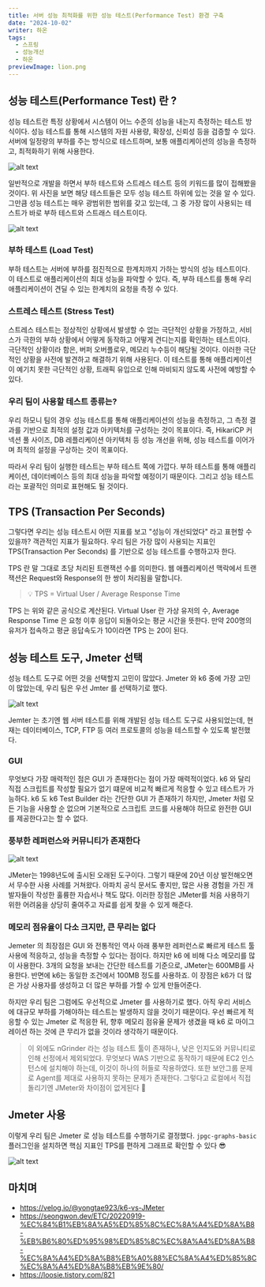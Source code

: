 ```yaml
---
title: 서버 성능 최적화를 위한 성능 테스트(Performance Test) 환경 구축
date: "2024-10-02"
writer: 하온
tags:
  - 스프링
  - 성능개선
  - 하온
previewImage: lion.png
---
```


## 성능 테스트(Performance Test) 란 ?

성능 테스트란 특정 상황에서 시스템이 어느 수준의 성능을 내는지 측정하는 테스트 방식이다. 성능 테스트를 통해 시스템의 자원 사용량, 확장성, 신뢰성 등을 검증할 수 있다. 서버에 일정량의 부하를 주는 방식으로 테스트하며, 보통 애플리케이션의 성능을 측정하고, 최적화하기 위해 사용한다.

![alt text](image.png)

일반적으로 개발을 하면서 부하 테스트와 스트레스 테스트 등의 키워드를 많이 접해봤을 것이다. 위 사진을 보면 해당 테스트들은 모두 성능 테스트 하위에 있는 것을 알 수 있다. 그만큼 성능 테스트는 매우 광범위한 범위를 갖고 있는데, 그 중 가장 많이 사용되는 테스트가 바로 부하 테스트와 스트래스 테스트이다.

![alt text](image-1.png)

### 부하 테스트 (Load Test)

부하 테스트는 서버에 부하를 점진적으로 한계치까지 가하는 방식의 성능 테스트이다. 이 테스트로 애플리케이션의 최대 성능을 파악할 수 있다. 즉, 부하 테스트를 통해 우리 애플리케이션이 견딜 수 있는 한계치의 요청을 측정 수 있다.

### 스트레스 테스트 (Stress Test)

스트레스 테스트는 정상적인 상황에서 발생할 수 없는 극단적인 상황을 가정하고, 서비스가 극한의 부하 상황에서 어떻게 동작하고 어떻게 견디는지를 확인하는 테스트이다. 극단적인 상황이라 함은, 버퍼 오버플로우, 메모리 누수등이 해당될 것이다. 이러한 극단적인 상황을 사전에 발견하고 해결하기 위해 사용된다. 이 테스트를 통해 애플리케이션이 예기치 못한 극단적인 상황, 트래픽 유입으로 인해 마비되지 않도록 사전에 예방할 수 있다.

### 우리 팀이 사용할 테스트 종류는?

우리 하모니 팀의 경우 성능 테스트를 통해 애플리케이션의 성능을 측정하고, 그 측정 결과를 기반으로 최적의 설정 값과 아키텍처를 구성하는 것이 목표이다. 즉, HikariCP 커넥션 풀 사이즈, DB 레플리케이션 아키텍처 등 성능 개선을 위해, 성능 테스트를 이어가며 최적의 설정을 구상하는 것이 목표이다. 

따라서 우리 팀이 실행한 테스트는 부하 테스트 쪽에 가깝다. 부하 테스트를 통해 애플리케이션, 데이터베이스 등의 최대 성능을 파악할 예정이기 때문이다. 그리고 성능 테스트라는 포괄적인 의미로 표현해도 될 것이다.

## TPS (Transaction Per Seconds)

그렇다면 우리는 성능 테스트시 어떤 지표를 보고 "성능이 개선되었다" 라고 표현할 수 있을까? 객관적인 지표가 필요하다. 우리 팀은 가장 많이 사용되는 지표인 TPS(Transaction Per Seconds) 를 기반으로 성능 테스트를 수행하고자 한다.

TPS 란 말 그대로 초당 처리된 트랜잭션 수를 의미한다. 웹 애플리케이션 맥락에서 트랜잭션은 Request와 Response의 한 쌍이 처리됨을 말합니다. 

> 💡 TPS = Virtual User / Average Response Time

TPS 는 위와 같은 공식으로 계산된다. Virtual User 란 가상 유저의 수, Average Response Time 은 요청 이후 응답이 되돌아오는 평균 시간을 뜻한다. 만약 200명의 유저가 접속하고 평균 응답속도가 10이라면 TPS 는 20이 된다.

## 성능 테스트 도구, Jmeter 선택 

성능 테스트 도구로 어떤 것을 선택할지 고민이 많았다. Jmeter 와 k6 중에 가장 고민이 많았는데, 우리 팀은 우선 Jmter 를 선택하기로 했다. 

![alt text](image-3.png)

Jemter 는 초기엔 웹 서버 테스트를 위해 개발된 성능 테스트 도구로 사용되었는데, 현재는 데이터베이스, TCP, FTP 등 여러 프로토콜의 성능을 테스트할 수 있도록 발전했다. 

### GUI

무엇보다 가장 매력적인 점은 GUI 가 존재한다는 점이 가장 매력적이었다. k6 와 달리 직접 스크립트를 작성할 필요가 없기 떄문에 비교적 빠르게 적응할 수 있고 테스트가 가능하다. k6 도 k6 Test Builder 라는 간단한 GUI 가 존재하기 하지만, Jmeter 처럼 모든 기능을 사용할 순 없으며 기본적으로 스크립트 코드를 사용해야 하므로 완전한 GUI 를 제공한다고는 할 수 없다.

### 풍부한 레퍼런스와 커뮤니티가 존재한다

![alt text](image-4.png)

JMeter는 1998년도에 출시된 오래된 도구이다. 그렇기 때문에 20년 이상 발전해오면서 무수한 사용 사례를 거쳐왔다. 아파치 공식 문서도 좋지만, 많은 사용 경험을 가진 개발자들이 작성한 훌륭한 자습서나 책도 많다. 이러한 장점은 JMeter를 처음 사용하기 위한 어려움을 상당히 줄여주고 자료를 쉽게 찾을 수 있게 해준다.

### 메모리 점유율이 다소 크지만, 큰 무리는 없다

Jemeter 의 최장점은 GUI 와 전통적인 역사 아래 풍부한 레퍼런스로 빠르게 테스트 툴 사용에 적응하고, 성능을 측정할 수 있다는 점이다. 하지만 k6 에 비해 다소 메모리를 많이 사용한다. 3개의 요청을 보내는 간단한 테스트를 기준으로, JMeter는 600MB를 사용한다. 반면에 k6는 동일한 조건에서 100MB 정도를 사용하죠. 이 장점은 k6가 더 많은 가상 사용자를 생성하고 더 많은 부하를 가할 수 있게 만들어준다.

하지만 우리 팀은 그럼에도 우선적으로 Jmeter 를 사용하기로 했다. 아직 우리 서비스에 대규모 부하를 가해야하는 테스트는 발생하지 않을 것이기 때문이다. 우선 빠르게 적응할 수 있는 Jmeter 로 적응한 뒤, 향후 메모리 점유율 문제가 생겼을 때 k6 로 마이그레이션 하는 것에 큰 무리가 없을 것이라 생각하기 때문이다.

> 이 외에도 nGrinder 라는 성능 테스트 툴이 존재하나, 낮은 인지도와 커뮤니티로 인해 선정에서 제외되었다. 무엇보다 WAS 기반으로 동작하기 때문에 EC2 인스턴스에 설치해야 하는데, 이것이 하나의 허들로 작용하였다. 또한 보안그룹 문제로 Agent를 제대로 사용하지 못하는 문제가 존재한다. 그렇다고 로컬에서 직접 돌리기엔 JMeter와 차이점이 없게된다 🧐

## Jmeter 사용

이렇게 우리 팀은 Jmeter 로 성능 테스트를 수행하기로 결정했다. `jpgc-graphs-basic` 플러그인을 설치하면 핵심 지표인 TPS를 편하게 그래프로 확인할 수 있다 😎

![alt text](image-2.png)

## 마치며

- https://velog.io/@yongtae923/k6-vs-JMeter
- https://seongwon.dev/ETC/20220919-%EC%84%B1%EB%8A%A5%ED%85%8C%EC%8A%A4%ED%8A%B8-%EB%B6%80%ED%95%98%ED%85%8C%EC%8A%A4%ED%8A%B8-%EC%8A%A4%ED%8A%B8%EB%A0%88%EC%8A%A4%ED%85%8C%EC%8A%A4%ED%8A%B8%EB%9E%80/
- https://loosie.tistory.com/821